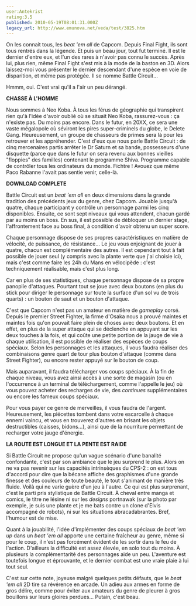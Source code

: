 ```yaml
---
user:Antekrist
rating:3.5
published: 2010-05-19T08:01:31.000Z
legacy_url: http://www.emunova.net/veda/test/3825.htm
---
```

On les connait tous, les _beat 'em all_ de Capcom. Depuis Final Fight, ils sont tous rentrés dans la légende. Et puis un beau jour, tout fut terminé. Il est le dernier d'entre eux, et l'un des rares à n'avoir pas connu le succès. Après lui, plus rien, même Final Fight s'est mis à la mode de la baston en 3D. Alors laissez-moi vous présenter le dernier descendant d'une espèce en voie de disparition, et même pas protégée. Il se nomme Battle Circuit...  

Hmmm, oui. C'est vrai qu'il a l'air un peu dérangé.  

  

**CHASSE À L'HOMME**  

Nous sommes à Neo Koba. À tous les férus de géographie qui transpirent rien qu'à l'idée d'avoir oublié où se situait Neo Koba, rassurez-vous : ça n'existe pas. Du moins pas encore. Dans le futur, en 20XX, ce sera une vaste mégalopole où séviront les pires super-criminels du globe, le Delete Gang. Heureusement, un groupe de chasseurs de primes sera là pour les retrouver et les appréhender. C'est d'eux que nous parle Battle Circuit : de cinq mercenaires partis arrêter le Dr Saturn et sa bande, possesseurs d'une disquette (parce que dans le futur on sera revenu aux bonnes vieilles "floppies" des familles) contenant le programme Shiva. Programme capable de contrôler tous les ordinateurs du monde. Fichtre ! Avouez que même Paco Rabanne l'avait pas sentie venir, celle-là.  

  

**DOWNLOAD COMPLETE**  

Battle Circuit est un _beat 'em all_ en deux dimensions dans la grande tradition des précédents jeux du genre, chez Capcom. Jouable jusqu'à quatre, chaque participant y contrôle un personnage parmi les cinq disponibles. Ensuite, ce sont sept niveaux qui vous attendent, chacun gardé par au moins un boss. En sus, il est possible de débloquer un dernier stage, l'affrontement face au boss final, à condition d'avoir obtenu un super score.  

Chaque personnage dispose de ses propres caractéristiques en matière de vélocité, de puissance, de résistance... Le jeu vous enjoignant de jouer à quatre, chacun est complémentaire des autres. Il est cependant tout à fait possible de jouer seul (y compris avec la plante verte que j'ai choisie ici), mais c'est comme faire les 24h du Mans en vélocipède : c'est techniquement réalisable, mais c'est plus long.  

Car en plus de ses statistiques, chaque personnage dispose de sa propre panoplie d'attaques. Pourtant tout se joue avec deux boutons (en plus du stick pour diriger le personnage sur toute la surface d'un sol vu de trois quarts) : un bouton de saut et un bouton d'attaque.  

C'est que Capcom n'est pas un amateur en matière de _gameplay_ corsé. Depuis le premier Street Fighter, la firme d'Osaka nous a prouvé maintes et maintes fois qu'on pouvait faire plein de choses avec deux boutons. Et en effet, en plus de la super attaque qui se déclenche en appuyant sur les deux touches à la fois, et qui coûte une petite portion de la jauge de vie à chaque utilisation, il est possible de réaliser des espèces de coups spéciaux. Selon les personnages et les attaques, il vous faudra réaliser des combinaisons genre quart de tour plus bouton d'attaque (comme dans Street Fighter), ou encore rester appuyé sur le bouton de coup.  

Mais auparavant, il faudra télécharger vos coups spéciaux. À la fin de chaque niveau, vous avez ainsi accès à une sorte de magasin (ou en l'occurrence à un terminal de téléchargement, comme l'appelle le jeu) où vous pouvez acheter des recharges de vie, des _continues_ supplémentaires ou encore les fameux coups spéciaux.  

Pour vous payer ce genre de merveilles, il vous faudra de l'argent. Heureusement, les piécettes tombent dans votre escarcelle à chaque ennemi vaincu, et vous en trouverez d'autres en brisant les objets destructibles (caisses, bidons...), ainsi que de la nourriture permettant de recharger votre jauge d'énergie.  

  

**LA ROUTE EST LONGUE ET LA PENTE EST RAIDE**  

Si Battle Circuit ne propose qu'un vague scénario d'une banalité confondante, c'est par son ambiance que le jeu surprend le plus. Alors on ne va pas revenir sur les capacités intrinsèques du CPS-2 : on est tous d'accord pour dire que la bécane affiche des graphismes d'une grande finesse et des couleurs de toute beauté, le tout s'animant de manière très fluide. Voilà qui ne varie guère d'un jeu à l'autre. Ce qui est plus surprenant, c'est le parti pris stylistique de Battle Circuit. À cheval entre manga et comics, le titre ne lésine ni sur les _designs_ portnawak (sur la photo par exemple, je suis une plante et je me bats contre un clone d'Elvis accompagné de robots), ni sur les situations abracadabrantes. Bref, l'humour est de mise.  

Quant à la jouabilité, l'idée d'implémenter des coups spéciaux de _beat 'em up_ dans un _beat 'em all_ apporte une certaine fraîcheur au genre, même si pour le coup, il n'est pas forcément évident de les sortir dans le feu de l'action. D'ailleurs la difficulté est assez élevée, en solo tout du moins. À plusieurs la complémentarité des personnages aide un peu. L'aventure est toutefois longue et éprouvante, et le dernier combat est une vraie plaie à lui tout seul.  

C'est sur cette note, joyeuse malgré quelques petits défauts, que le _beat 'em all_ 2D tire sa révérence en arcade. Un adieu aux armes en forme de gros délire, comme pour éviter aux amateurs du genre de pleurer à gros bouillons sur leurs gloires perdues... Putain, c'est beau.